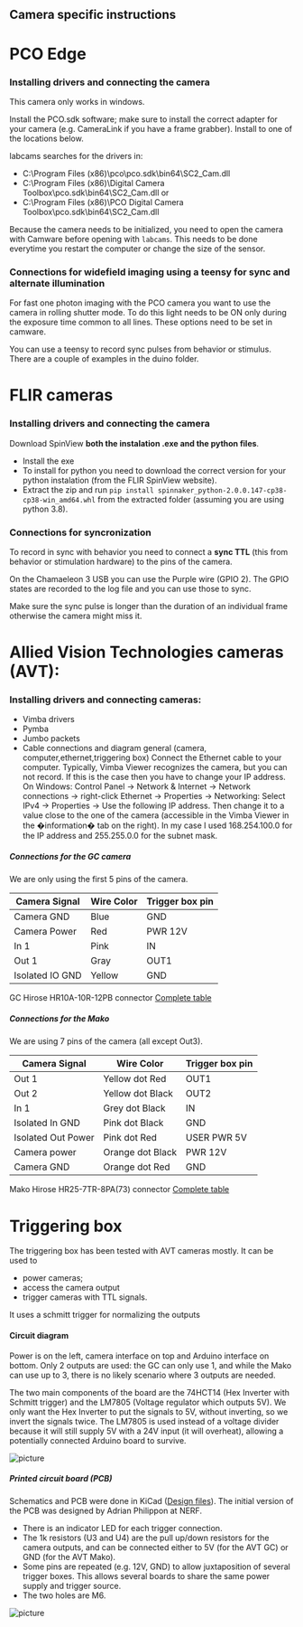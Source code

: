 ## Camera specific instructions

# PCO Edge

### Installing drivers and connecting the camera

This camera only works in windows.

Install the PCO.sdk software; make sure to install the correct adapter for your camera (e.g. CameraLink if you have a frame grabber). Install to one of the locations below.

labcams searches for the drivers in:

 * C:\Program Files (x86)\pco\pco.sdk\bin64\SC2_Cam.dll
 * C:\Program Files (x86)\Digital Camera Toolbox\pco.sdk\bin64\SC2_Cam.dll or
 * C:\Program Files (x86)\PCO Digital Camera Toolbox\pco.sdk\bin64\SC2_Cam.dll

Because the camera needs to be initialized, you need to open the camera with Camware before opening with ``labcams``. This needs to be done everytime you restart the computer or change the size of the sensor.

### Connections for widefield imaging using a teensy for sync and alternate illumination

For fast one photon imaging with the PCO camera you want to use the camera in rolling shutter mode. To do this light needs to be ON only during the exposure time common to all lines. These options need to be set in camware.

You can use a teensy to record sync pulses from behavior or stimulus. There are a couple of examples in the duino folder.


# FLIR cameras

### Installing drivers and connecting the camera

Download SpinView **both the instalation .exe and the python files**. 

* Install the exe
* To install for python you need to download the correct  version for your python instalation (from the FLIR SpinView website).
* Extract the zip and run ``pip install spinnaker_python-2.0.0.147-cp38-cp38-win_amd64.whl`` from the extracted folder (assuming you are using python 3.8).

### Connections for syncronization

To record in sync with behavior you need to connect a **sync TTL** (this from behavior or stimulation hardware) to the pins of the camera. 

On the Chamaeleon 3 USB you can use the Purple wire (GPIO 2). The GPIO states are recorded to the log file and you can use those to sync. 

Make sure the sync pulse is longer than the duration of an individual frame otherwise the camera might miss it.  

# Allied Vision Technologies cameras (AVT):

### Installing drivers and connecting cameras:

* Vimba drivers
* Pymba
* Jumbo packets
* Cable connections and diagram 
     general (camera, computer,ethernet,triggering box)
Connect the Ethernet cable to your computer.
Typically, Vimba Viewer recognizes the camera, but you can not record.
If this is the case then you have to change your IP address. 
On Windows: Control Panel -> Network & Internet -> Network connections -> right-click Ethernet -> Properties -> Networking: Select IPv4 -> Properties -> Use the following IP address. Then change it to a value close to the one of the camera (accessible in the Vimba Viewer in the �information� tab on the right). In my case I used 168.254.100.0 for the IP address and 255.255.0.0 for the subnet mask.


##### Connections for the GC camera

We are only using the first 5 pins of the camera.

Camera Signal|Wire Color|Trigger box pin
------------ | -------- | --------------
Camera GND|Blue|GND
Camera Power|Red|PWR 12V
In 1| Pink|IN
Out 1|Gray|OUT1
Isolated IO GND|Yellow|GND

GC Hirose HR10A-10R-12PB connector [Complete table](images/gc_conn.png)
 
##### Connections for the Mako

We are using 7 pins of the camera (all except Out3).

Camera Signal|Wire Color|Trigger box pin
------------ | -------- | --------
Out 1|Yellow dot Red|OUT1
Out 2|Yellow dot Black|OUT2
In 1|Grey dot Black|IN
Isolated In GND|Pink dot Black|GND
Isolated Out Power|Pink dot Red|USER PWR 5V
Camera power|Orange dot Black|PWR 12V
Camera GND|Orange dot Red|GND


Mako Hirose HR25-7TR-8PA(73) connector [Complete table](images/mako_conn.png)

# Triggering box
The triggering box  has been tested with AVT cameras mostly. It can be used to
   - power cameras;
   - access the camera output
   - trigger cameras with TTL signals.

It uses a schmitt trigger for normalizing the outputs

#### Circuit diagram

Power is on the left, camera interface on top and Arduino interface on bottom.
Only 2 outputs are used: the GC can only use 1, and while the Mako can use up to 3, there is no likely scenario where 3 outputs are needed.

The two main components of the board are the 74HCT14 (Hex Inverter with Schmitt trigger) and the LM7805 (Voltage regulator which outputs 5V).
We only want the Hex Inverter to put the signals to 5V, without inverting, so we invert the signals twice.
The LM7805 is used instead of a voltage divider because it will still supply 5V with a 24V input (it will overheat), allowing a potentially connected Arduino board to survive.

![picture]('images/trigger_box_schematic.svg')

##### Printed circuit board (PCB)

Schematics and PCB were done in KiCad ([Design files](pcb/)). The initial version of the PCB was designed by Adrian Philippon at NERF.

* There is an indicator LED for each trigger connection.
* The 1k resistors (U3 and U4) are the pull up/down resistors for the camera outputs, and can be connected either to 5V (for the AVT GC) or GND (for the AVT Mako).
* Some pins are repeated (e.g. 12V, GND) to allow juxtaposition of several trigger boxes. This allows several boards to share the same power supply and trigger source.
* The two holes are M6.

![picture]('images/trigger_box_avt.png')
